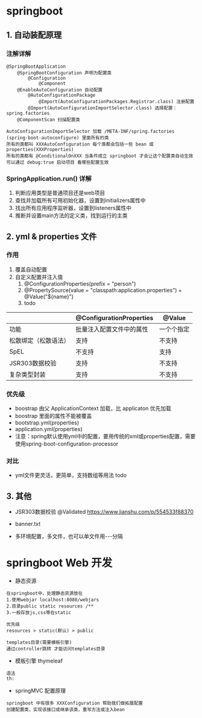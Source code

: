 # springboot

## 1. 自动装配原理
### 注解详解
```text
@SpringBootApplication
    @SpringBootConfiguration 声明为配置类
        @Configuration
            @Component
    @EnableAutoConfiguration 自动配置
        @AutoConfigurationPackage
            @Import(AutoConfigurationPackages.Registrar.class) 注册配置
        @Import(AutoConfigurationImportSelector.class) 选择配置：spring.factories
    @ComponentScan 扫描配置类
```
```text
AutoConfigurationImportSelector 加载 /META-INF/spring.factories (spring-boot-autoconfigure) 里面所有的类
所有的类都叫 XXXAutoConfiguration 每个类都会包括一些 bean 或 properties(XXXProperties)
所有的类都有 @ConditionalOnXXX 当条件成立 springboot 才会让这个配置类自动生效
可以通过 debug:true 启动项目 看哪些配置生效
```

### SpringApplication.run() 详解
1. 判断应用类型是普通项目还是web项目
2. 查找并加载所有可用初始化器，设置到initializers属性中
3. 找出所有应用程序监听器，设置到listeners属性中
4. 推断并设置main方法的定义类，找到运行的主类

## 2. yml & properties 文件
### 作用 
1. 覆盖自动配置
2. 自定义配置并注入值
    1. @ConfigurationProperties(prefix = "person")
    2. @PropertySource(value = "classpath:application.properties") + @Value("${name}")
    3. todo

|                       | @ConfigurationProperties  | @Value  |
| ---  | ---  | ---  |
|功能					|批量注入配置文件中的属性	    |一个个指定|
|松散绑定（松散语法）	    |支持						|不支持|
|SpEL					|不支持						|支持|
|JSR303数据校验			|支持						|不支持|
|复杂类型封装			    |支持						|不支持|

### 优先级
* boostrap 由父 ApplicationContext 加载，比 applicaton 优先加载
* boostrap 里面的属性不能被覆盖
* bootstrap.yml(properties)
* application.yml(properties)
* 注意：spring默认使用yml中的配置，要用传统的xml或properties配置，需要使用spring-boot-configuration-processor
### 对比
* yml文件更灵活，更简单，支持数组等用法
todo

## 3. 其他
* JSR303数据校验
@Validated
https://www.jianshu.com/p/554533f88370

* banner.txt

* 多环境配置，多文件，也可以单文件用---分隔


# springboot Web 开发
* 静态资源
```text
在springboot中，处理静态资源放在
1.使用webjar localhost:8080/webjars
2.目录public static resources /**
3.一般存放js,css等在static

优先级
resources > static(默认) > public

templates目录(需要模板引擎)
通过controller跳转 才能访问templates目录

```

* 模板引擎 thymeleaf
```text
语法
th:
```

* springMVC 配置原理
```text
springboot 中有很多 XXXConfiguration 帮助我们做拓展配置
创建配置类，实现该接口或继承该类，重写方法或注入bean
```





